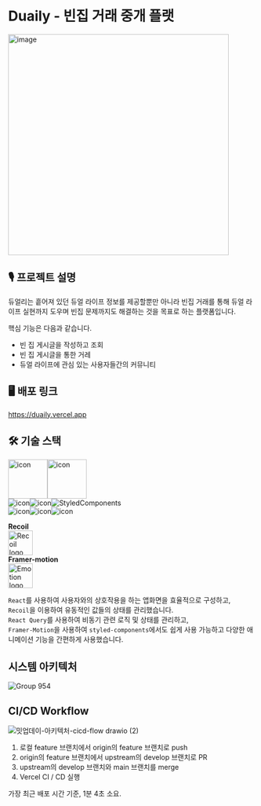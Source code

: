 # Duaily - 빈집 거래 중개 플랫
<img width="450" alt="image" src="https://user-images.githubusercontent.com/61505572/203564675-616e80f0-4e87-493c-8aaa-a0ef3b9dd4bf.png">

## 🎙 프로젝트 설명

듀얼리는 흩어져 있던 듀얼 라이프 정보를 제공할뿐만 아니라 빈집 거래를 통해 
듀얼 라이프 실현까지 도우며 빈집 문제까지도 해결하는 것을 목표로 하는 플랫폼입니다.

핵심 기능은 다음과 같습니다.

- 빈 집 게시글을 작성하고 조회
- 빈 집 게시글을 통한 거레
- 듀얼 라이프에 관심 있는 사용자들간의 커뮤니티

## 🖥️ 배포 링크

https://duaily.vercel.app

## 🛠 기술 스택

<div style="display: flex; align-items: flex-start;">
  <img src="https://techstack-generator.vercel.app/react-icon.svg" alt="icon" width="80" height="80" />
  <img src="https://techstack-generator.vercel.app/ts-icon.svg" alt="icon" width="80" height="80" />
</div>

<div style="display: flex; align-items: flex-start;">
    <img src="https://img.shields.io/badge/React Query-FF4154?style=for-the-badge&logo=React Query&logoColor=white" alt="icon" />
    <img src="https://img.shields.io/badge/ReactRouter-CA4245?style=for-the-badge&logo=ReactRouter&logoColor=white" alt="icon" />
    <img alt="StyledComponents" src ="https://img.shields.io/badge/StyledComponents-DB7093.svg?&style=for-the-badge&logo=StyledComponents&logoColor=white"/>
    
</div>
<div style="display: flex; align-items: flex-start;">
    <img src="https://img.shields.io/badge/Yarn-2C8EBB?style=for-the-badge&logo=yarn&logoColor=white" alt="icon" />
    <img src="https://img.shields.io/badge/eslint-3A33D1?style=for-the-badge&logo=eslint&logoColor=white" alt="icon" />
    <img src="https://img.shields.io/badge/prettier-1A2C34?style=for-the-badge&logo=prettier&logoColor=F7BA3E" alt="icon" />
</div>

**Recoil**
<br />
<img src="https://user-images.githubusercontent.com/54137044/184468356-2f0a1d08-2aa1-4128-984b-a8ce8244bf50.svg" alt="Recoil logo" height="50" width="50" style="max-width: 100%;">
<br />
**Framer-motion**
<br />
<img src="https://user-images.githubusercontent.com/83197138/195970734-ed0c40d7-77ae-448f-9633-e36c8f7dd3f0.png" alt="Emotion logo" height="50" width="50" style="max-width: 100%;"> <br />


`React`를 사용하여 사용자와의 상호작용을 하는 앱화면을 효율적으로 구성하고, <br />
`Recoil`을 이용하여 유동적인 값들의 상태를 관리했습니다. <br />
`React Query`를 사용하여 비동기 관련 로직 및 상태를 관리하고, <br />
`Framer-Motion`을 사용하여 `styled-components`에서도 쉽게 사용 가능하고 다양한 애니메이션 기능을 간편하게 사용했습니다.

## 시스템 아키텍처
![Group 954](https://user-images.githubusercontent.com/61505572/203553960-81cc4755-aebd-4c25-b5fb-1ea53d1b40a5.png)


## CI/CD Workflow
![밋업데이-아키텍처-cicd-flow drawio (2)](https://user-images.githubusercontent.com/61505572/203554103-523c4306-3dd3-46c0-acf9-2d371c742628.png)

1. 로컬 feature 브랜치에서 origin의 feature 브랜치로 push
2. origin의 feature 브랜치에서 upstream의 develop 브랜치로 PR
3. upstream의 develop 브랜치와 main 브랜치를 merge
4. Vercel CI / CD 실행
 
가장 최근 배포 시간 기준,  1분 4초 소요.

